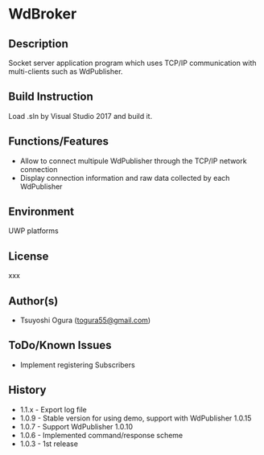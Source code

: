 # WdBroker
## Description
Socket server application program which uses TCP/IP communication with multi-clients such as WdPublisher.  
## Build Instruction
Load .sln by Visual Studio 2017 and build it. 
## Functions/Features
* Allow to connect multipule WdPublisher through the TCP/IP network connection  
* Display connection information and raw data collected by each WdPublisher   
## Environment
UWP platforms  
## License
xxx  
## Author(s)
* Tsuyoshi Ogura (togura55@gmail.com)  
## ToDo/Known Issues
* Implement registering Subscribers     
## History
* 1.1.x - Export log file
* 1.0.9 - Stable version for using demo, support with WdPublisher 1.0.15
* 1.0.7 - Support WdPublisher 1.0.10
* 1.0.6 - Implemented command/response scheme
* 1.0.3 - 1st release  